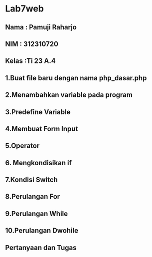 # Lab7web
## Nama : Pamuji Raharjo
## NIM : 312310720
## Kelas :Ti 23 A.4

## 1.Buat file baru dengan nama php_dasar.php

## 2.Menambahkan variable pada program

## 3.Predefine Variable

## 4.Membuat Form Input

## 5.Operator

## 6. Mengkondisikan if

## 7.Kondisi Switch

## 8.Perulangan For

## 9.Perulangan While

## 10.Perulangan Dwohile

## Pertanyaan dan Tugas
